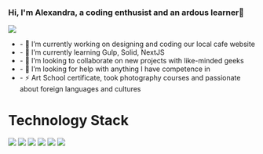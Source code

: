 ### Hi, I'm Alexandra, a coding enthusist and an ardous learner👋
<img src="https://github.com/AlexaBailey/AlexaBailey/assets/93386868/184bcf59-be16-4a1a-8f30-39daad0e93f5"/>
<br/>
<ul>
  <li>- 🔭 I’m currently working on designing and coding our local cafe website</li>
<li>- 🌱 I’m currently learning Gulp, Solid, NextJS</li>
<li>- 👯 I’m looking to collaborate on new projects with like-minded geeks</li>
<li>- 🤔 I’m looking for help with anything I have competence in</li>
<li>- ⚡ Art School certificate, took photography courses and passionate about foreign languages and cultures
</li>
</ul>

  <h1>Technology Stack</h1>
  <div style="display:'flex', gap:10"> 
      <img src="https://img.shields.io/badge/mysql-%2300f.svg?style=for-the-badge&logo=mysql&logoColor=white"/>
  <img src="https://img.shields.io/badge/express.js-%23404d59.svg?style=for-the-badge&logo=express&logoColor=%2361DAFB"/>
  <img src="https://img.shields.io/badge/Next-black?style=for-the-badge&logo=next.js&logoColor=white"/>
  <img src="https://img.shields.io/badge/node.js-6DA55F?style=for-the-badge&logo=node.js&logoColor=white"/>
  <img src="https://img.shields.io/badge/react-%2320232a.svg?style=for-the-badge&logo=react&logoColor=%2361DAFB"/>
  <img src="https://img.shields.io/badge/SASS-hotpink.svg?style=for-the-badge&logo=SASS&logoColor=white"/>

  </div>

<!--
**AlexaBailey/AlexaBailey** is a ✨ _special_ ✨ repository because its `README.md` (this file) appears on your GitHub profile.

Here are some ideas to get you started:


-->
